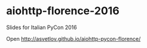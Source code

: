 # aiohttp-florence-2016
Slides for Italian PyCon 2016


Open http://asvetlov.github.io/aiohttp-pycon-florence/


